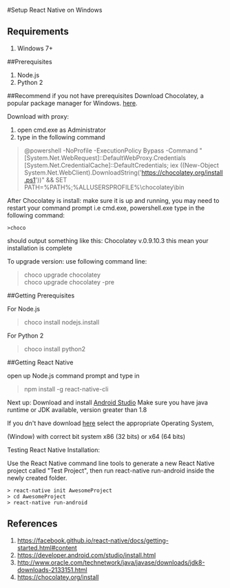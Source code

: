 #Setup React Native on Windows

## Requirements
  1. Windows 7+

##Prerequisites
  1. Node.js
  2. Python 2 

##Recommend if you not have prerequisites
  Download Chocolatey, a popular package manager for Windows. [here](https://chocolatey.org/install).
  
  Download with proxy: 
  1. open cmd.exe as Administrator
  2. type in the following command
  
  > @powershell -NoProfile -ExecutionPolicy Bypass -Command "[System.Net.WebRequest]::DefaultWebProxy.Credentials [System.Net.CredentialCache]::DefaultCredentials; iex ((New-Object System.Net.WebClient).DownloadString('https://chocolatey.org/install.ps1'))" && SET PATH=%PATH%;%ALLUSERSPROFILE%\chocolatey\bin
  
 After Chocolatey is install:
    make sure it is up and running, you may need to restart your command prompt i.e cmd.exe, powershell.exe
    type in the following command:
    
    >choco
  should output something like this: Chocolatey v.0.9.10.3
  this mean your installation is complete

To upgrade version:
  use following command line:

  >choco upgrade chocolatey
  ><br/>choco upgrade chocolatey -pre
  
    
##Getting Prerequisites

For Node.js
  > choco install nodejs.install
  
For Python 2
  > choco install python2
  
##Getting React Native

  open up Node.js command prompt and type in 
  >npm install -g react-native-cli
  
  Next up: Download and install [Android Studio](https://developer.android.com/studio/install.html) 
  Make sure you have java runtime or JDK available, version greater than 1.8
  
  If you dn't have download [here](http://www.oracle.com/technetwork/java/javase/downloads/jdk8-downloads-2133151.html)
  select the appropriate Operating System, 
  
  (Window) with correct bit system x86 (32 bits) or x64 (64 bits)  

Testing React Native Installation:

Use the React Native command line tools to generate a new React Native project called "Test Project", then run react-native run-android inside the newly created folder.
  
    > react-native init AwesomeProject
    > cd AwesomeProject
    > react-native run-android
    
  
## References 

1. https://facebook.github.io/react-native/docs/getting-started.html#content
2. https://developer.android.com/studio/install.html
3. http://www.oracle.com/technetwork/java/javase/downloads/jdk8-downloads-2133151.html
4. https://chocolatey.org/install


